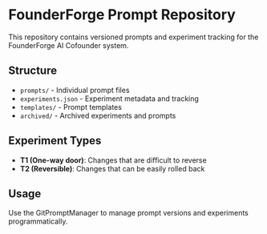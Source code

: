 # FounderForge Prompt Repository

This repository contains versioned prompts and experiment tracking for the FounderForge AI Cofounder system.

## Structure

- `prompts/` - Individual prompt files
- `experiments.json` - Experiment metadata and tracking
- `templates/` - Prompt templates
- `archived/` - Archived experiments and prompts

## Experiment Types

- **T1 (One-way door)**: Changes that are difficult to reverse
- **T2 (Reversible)**: Changes that can be easily rolled back

## Usage

Use the GitPromptManager to manage prompt versions and experiments programmatically.
